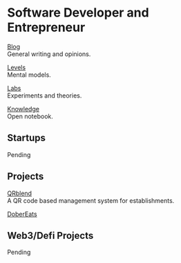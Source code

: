 # Software Developer and Entrepreneur

[Blog](/blog/) <br />General writing and opinions.

[Levels](/levels/) <br />Mental models.

[Labs](/labs/) <br />Experiments and theories.

[Knowledge](/knowledge/) <br />Open notebook.

## Startups

Pending

## Projects

[QRblend](https://qrblend.com)<br />
A QR code based management system for establishments.

[DoberEats](https://dobereats.com)<br />

## Web3/Defi Projects

Pending
